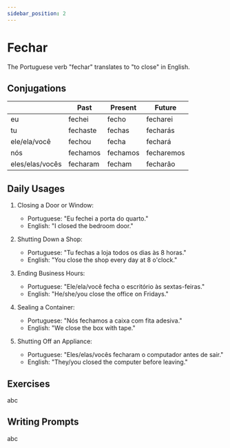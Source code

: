 ```yaml
---
sidebar_position: 2
---
```


# Fechar

The Portuguese verb "fechar" translates to "to close" in English.

## Conjugations

|                 | Past     | Present  | Future     |
| --------------- | -------- | -------- | ---------- |
| eu              | fechei   | fecho    | fecharei   |
| tu              | fechaste | fechas   | fecharás   |
| ele/ela/você    | fechou   | fecha    | fechará    |
| nós             | fechamos | fechamos | fecharemos |
| eles/elas/vocês | fecharam | fecham   | fecharão   |

## Daily Usages

1. Closing a Door or Window:

   - Portuguese: "Eu fechei a porta do quarto."
   - English: "I closed the bedroom door."

2. Shutting Down a Shop:

   - Portuguese: "Tu fechas a loja todos os dias às 8 horas."
   - English: "You close the shop every day at 8 o'clock."

3. Ending Business Hours:

   - Portuguese: "Ele/ela/você fecha o escritório às sextas-feiras."
   - English: "He/she/you close the office on Fridays."

4. Sealing a Container:

   - Portuguese: "Nós fechamos a caixa com fita adesiva."
   - English: "We close the box with tape."

5. Shutting Off an Appliance:

   - Portuguese: "Eles/elas/vocês fecharam o computador antes de sair."
   - English: "They/you closed the computer before leaving."

## Exercises

abc

## Writing Prompts

abc
